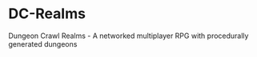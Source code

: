 DC-Realms
=========

Dungeon Crawl Realms - A networked multiplayer RPG with procedurally generated dungeons
